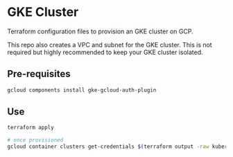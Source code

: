 # GKE Cluster

Terraform configuration files to provision an GKE cluster on GCP.

This repo also creates a VPC and subnet for the GKE cluster. This is not required but highly recommended to keep your GKE cluster isolated.

## Pre-requisites

```sh
gcloud components install gke-gcloud-auth-plugin
```

## Use

```sh
terraform apply

# once provisioned
gcloud container clusters get-credentials $(terraform output -raw kubernetes_cluster_name) --region $(terraform output -raw region)
```